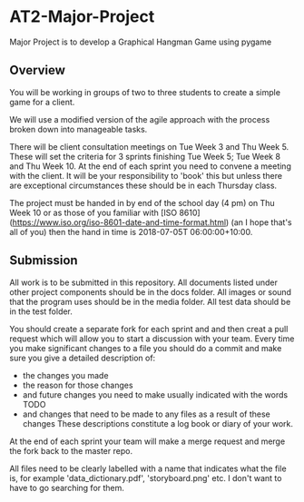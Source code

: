 # AT2-Major-Project
Major Project is to develop a Graphical Hangman Game using pygame

## Overview
You will be working in groups of two to three students to create a simple game for a client.
 
We will use a modified version of the agile approach with the process broken down into manageable tasks.
 
There will be client consultation meetings on Tue Week 3 and Thu Week 5. These will set the criteria for 3 sprints finishing Tue Week 5; Tue Week 8 and Thu Week 10. At the end of each sprint you need to convene a meeting with the client. It will be your responsibility to 'book' this but unless there are exceptional circumstances these should be in each Thursday class.
 
The project must be handed in by end of the school day (4 pm) on Thu Week 10 or as those of you familiar with [ISO 8610] (https://www.iso.org/iso-8601-date-and-time-format.html) (an I hope that's all of you) then the hand in time is 2018-07-05T 06:00:00+10:00.

## Submission

All work is to be submitted in this repository. All documents listed under other project components should be in the docs folder. All images or sound that the program uses should be in the media folder. All test data should be in the test folder.

You should create a separate fork for each sprint and and then creat a pull request which will allow you to start a discussion with your team. Every time you make significant changes to a file you should do a commit and make sure you give a detailed description of:
* the changes you made
* the reason for those changes
* and future changes you need to make usually indicated with the words TODO
* and changes that need to be made to any files as a result of these changes
These descriptions constitute a log book or diary of your work.

At the end of each sprint your team will make a merge request and merge the fork back to the master repo.

All files need to be clearly labelled with a name that indicates what the file is, for example 'data_dictionary.pdf', 'storyboard.png' etc. I don't want to have to go searching for them.
